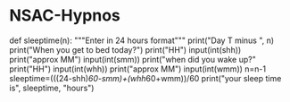# NSAC-Hypnos
def sleeptime(n):
        """Enter in 24 hours format"""
        print("Day T minus ", n)
        print("When you get to bed today?")
        print("HH")
        input(int(shh))
        print("approx MM")
        input(int(smm))
        print("when did you wake up?"
        print("HH")
        input(int(whh))
        print("approx MM")
        input(int(wmm))
        n=n-1
        sleeptime=(((24-shh)*60-smm)+(whh*60+wmm))/60
        print("your sleep time is", sleeptime, "hours")
